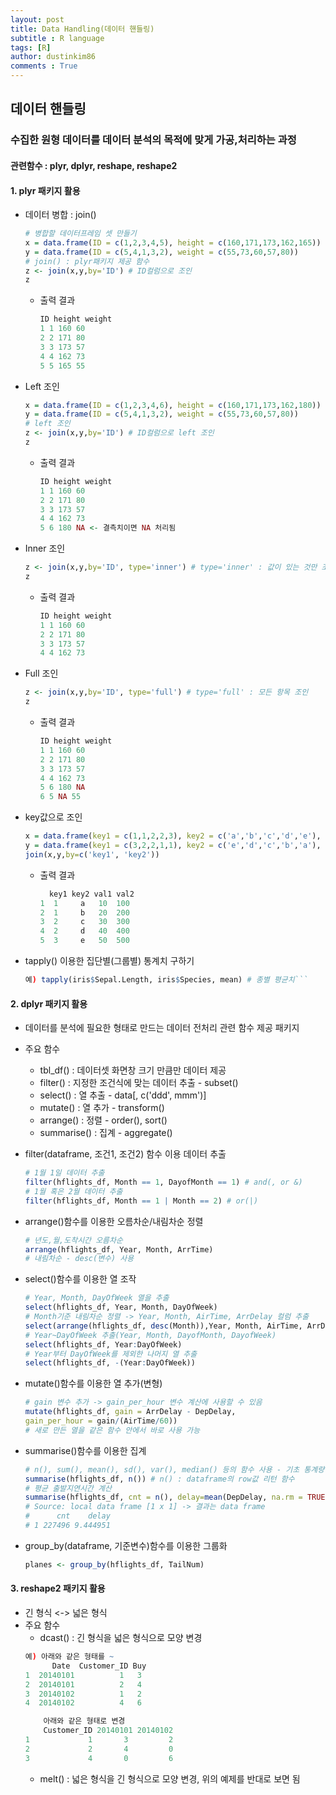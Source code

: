 ```yaml
---
layout: post
title: Data Handling(데이터 핸들링)
subtitle : R language
tags: [R]
author: dustinkim86
comments : True
---
```



## 데이터 핸들링
### 수집한 원형 데이터를 데이터 분석의 목적에 맞게 가공,처리하는 과정
#### 관련함수 : plyr, dplyr, reshape, reshape2  

#### 1. plyr 패키지 활용  
  - 데이터 병합 : join()
    ```r
    # 병합할 데이터프레임 셋 만들기
    x = data.frame(ID = c(1,2,3,4,5), height = c(160,171,173,162,165))
    y = data.frame(ID = c(5,4,1,3,2), weight = c(55,73,60,57,80))
    # join() : plyr패키지 제공 함수
    z <- join(x,y,by='ID') # ID컬럼으로 조인
    z
    ```
    - 출력 결과
      ```r
      ID height weight
      1 1 160 60
      2 2 171 80
      3 3 173 57
      4 4 162 73
      5 5 165 55
      ```
  
  - Left 조인
    ```r
    x = data.frame(ID = c(1,2,3,4,6), height = c(160,171,173,162,180))
    y = data.frame(ID = c(5,4,1,3,2), weight = c(55,73,60,57,80))
    # left 조인
    z <- join(x,y,by='ID') # ID컬럼으로 left 조인
    z
    ```
    - 출력 결과
      ```r
      ID height weight
      1 1 160 60
      2 2 171 80
      3 3 173 57
      4 4 162 73
      5 6 180 NA <- 결측치이면 NA 처리됨
      ```
  
  - Inner 조인
    ```r
    z <- join(x,y,by='ID', type='inner') # type='inner' : 값이 있는 것만 조인
    z
    ```
    - 출력 결과
      ```r
      ID height weight
      1 1 160 60
      2 2 171 80
      3 3 173 57
      4 4 162 73
      ```
  - Full 조인
    ```r
    z <- join(x,y,by='ID', type='full') # type='full' : 모든 항목 조인
    z
    ```
    - 출력 결과
      ```r
      ID height weight
      1 1 160 60
      2 2 171 80
      3 3 173 57
      4 4 162 73
      5 6 180 NA
      6 5 NA 55
      ```
  - key값으로 조인
    ```r
    x = data.frame(key1 = c(1,1,2,2,3), key2 = c('a','b','c','d','e'), val1 = c(10,20,30,40,50))
    y = data.frame(key1 = c(3,2,2,1,1), key2 = c('e','d','c','b','a'), val2 = c(500,400,300,200,100))
    join(x,y,by=c('key1', 'key2'))
    ```
    - 출력 결과
      ```r
        key1 key2 val1 val2
      1  1     a   10  100
      2  1     b   20  200
      3  2     c   30  300
      4  2     d   40  400
      5  3     e   50  500
      ```

  - tapply() 이용한 집단별(그룹별) 통계치 구하기
    ```r
    예) tapply(iris$Sepal.Length, iris$Species, mean) # 종별 평균치```


#### 2. dplyr 패키지 활용  
  - 데이터를 분석에 필요한 형태로 만드는 데이터 전처리 관련 함수 제공 패키지
  - 주요 함수
    - tbl_df() : 데이터셋 화면창 크기 만큼만 데이터 제공
    - filter() : 지정한 조건식에 맞는 데이터 추출 - subset()
    - select() : 열 추출 - data[, c('ddd', mmm')]
    - mutate() : 열 추가 - transform()
    - arrange() : 정렬 - order(), sort()
    - summarise() : 집계 - aggregate()

  - filter(dataframe, 조건1, 조건2) 함수 이용 데이터 추출
    ```r
    # 1월 1일 데이터 추출
    filter(hflights_df, Month == 1, DayofMonth == 1) # and(, or &)
    # 1월 혹은 2월 데이터 추출
    filter(hflights_df, Month == 1 | Month == 2) # or(|)
    ```
  - arrange()함수를 이용한 오름차순/내림차순 정렬
    ```r
    # 년도,월,도착시간 오름차순
    arrange(hflights_df, Year, Month, ArrTime)
    # 내림차순 - desc(변수) 사용
    ```
  - select()함수를 이용한 열 조작
    ```r
    # Year, Month, DayOfWeek 열을 추출
    select(hflights_df, Year, Month, DayOfWeek)
    # Month기준 내림차순 정렬 -> Year, Month, AirTime, ArrDelay 컬럼 추출
    select(arrange(hflights_df, desc(Month)),Year, Month, AirTime, ArrDelay)
    # Year~DayOfWeek 추출(Year, Month, DayofMonth, DayofWeek)
    select(hflights_df, Year:DayOfWeek)
    # Year부터 DayOfWeek를 제외한 나머지 열 추출
    select(hflights_df, -(Year:DayOfWeek))
    ```
  - mutate()함수를 이용한 열 추가(변형)
    ```r
    # gain 변수 추가 -> gain_per_hour 변수 계산에 사용할 수 있음
    mutate(hflights_df, gain = ArrDelay - DepDelay,
    gain_per_hour = gain/(AirTime/60))
    # 새로 만든 열을 같은 함수 안에서 바로 사용 가능
    ```
  - summarise()함수를 이용한 집계
    ```r
    # n(), sum(), mean(), sd(), var(), median() 등의 함수 사용 - 기초 통계량
    summarise(hflights_df, n()) # n() : dataframe의 row값 리턴 함수
    # 평균 출발지연시간 계산
    summarise(hflights_df, cnt = n(), delay=mean(DepDelay, na.rm = TRUE))
    # Source: local data frame [1 x 1] -> 결과는 data frame
    #      cnt    delay
    # 1 227496 9.444951
    ```
  - group_by(dataframe, 기준변수)함수를 이용한 그룹화
    ```r
    planes <- group_by(hflights_df, TailNum)
    ```


#### 3. reshape2 패키지 활용  
  - 긴 형식 <-> 넓은 형식
  - 주요 함수
    - dcast() : 긴 형식을 넓은 형식으로 모양 변경
    ```r
    예) 아래와 같은 형태를 ~
          Date  Customer_ID Buy
    1  20140101          1   3
    2  20140101          2   4
    3  20140102          1   2
    4  20140102          4   6

        아래와 같은 형태로 변경
        Customer_ID 20140101 20140102
    1             1       3         2 
    2             2       4         0
    3             4       0         6
    ```
    - melt() : 넓은 형식을 긴 형식으로 모양 변경, 위의 예제를 반대로 보면 됨
